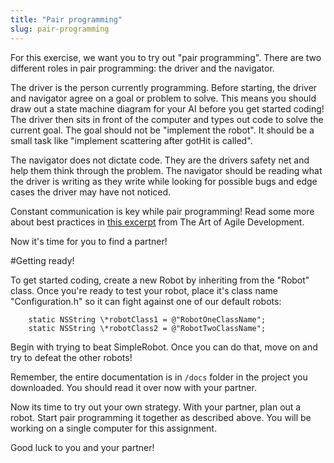 ```yaml
---
title: "Pair programming"
slug: pair-programming
---
```


For this exercise, we want you to try out "pair programming". There are two different roles in pair programming: the driver and the navigator.

The driver is the person currently programming. Before starting, the driver and navigator agree on a goal or problem to solve. This means you should draw out a state machine diagram for your AI before you get started coding! The driver then sits in front of the computer and types out code to solve the current goal. The goal should not be "implement the robot". It should be a small task like "implement scattering after gotHit is called".

The navigator does not dictate code. They are the drivers safety net and help them think through the problem. The navigator should be reading what the driver is writing as they write while looking for possible bugs and edge cases the driver may have not noticed.

Constant communication is key while pair programming! Read some more about best practices in [this excerpt](http://www.jamesshore.com/Agile-Book/pair_programming.html) from The Art of Agile Development.

Now it's time for you to find a partner!

#Getting ready!

To get started coding, create a new Robot by inheriting from the "Robot" class. Once you're ready to test your robot, place it's class name "Configuration.h" so it can fight against one of our default robots:

        static NSString \*robotClass1 = @"RobotOneClassName";
        static NSString \*robotClass2 = @"RobotTwoClassName";

Begin with trying to beat SimpleRobot. Once you can do that, move on and try to defeat the other robots!

Remember, the entire documentation is in `/docs` folder in the project you downloaded. You should read it over now with your partner.

Now its time to try out your own strategy. With your partner, plan out a robot. Start pair programming it together as described above. You will be working on a single computer for this assignment.

Good luck to you and your partner!
